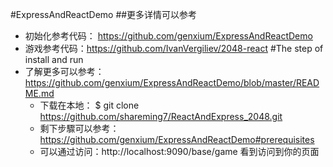 #ExpressAndReactDemo
##更多详情可以参考
- 初始化参考代码： https://github.com/genxium/ExpressAndReactDemo 
- 游戏参考代码：https://github.com/IvanVergiliev/2048-react 
#The step of install and run
- 了解更多可以参考：https://github.com/genxium/ExpressAndReactDemo/blob/master/README.md
	- 下载在本地： $ git clone https://github.com/shareming7/ReactAndExpress_2048.git 
	- 剩下步驟可以参考：https://github.com/genxium/ExpressAndReactDemo#prerequisites 
	- 可以通过访问：http://localhost:9090/base/game 看到访问到你的页面
